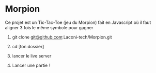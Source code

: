 # Morpion

Ce projet est un Tic-Tac-Toe (jeu du Morpion) fait en Javascript où il faut aligner 3 fois le même symbole pour gagner

1. git clone git@github.com:Laconi-tech/Morpion.git

2. cd [ton dossier]

3. lancer le live server

4. Lancer une partie !
